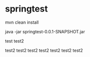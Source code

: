 # springtest

mvn clean install

java -jar springtest-0.0.1-SNAPSHOT.jar


test
test2

test2
test2
test2
test2
test2
test2
test2
